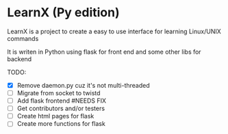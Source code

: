 LearnX (Py edition)
=========
LearnX is a project to create a easy to use interface for learning Linux/UNIX commands


It is writen in Python using flask for front end and some other libs for backend


TODO:
- [x] Remove daemon.py cuz it's not multi-threaded
- [ ] Migrate from socket to twistd
- [ ] Add flask frontend #NEEDS FIX
- [ ] Get contributors and/or testers
- [ ] Create html pages for flask
- [ ] Create more functions for flask
